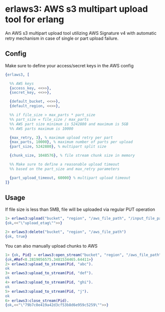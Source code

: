 # erlaws3: AWS s3 multipart upload tool for erlang #

An AWS s3 multipart upload tool utilizing AWS Signature v4 with automatic retry mechanism in case of single or part upload failure.

## Config ##

Make sure to define your access/secret keys in the AWS config

```erlang
{erlaws3, [

  %% AWS keys
  {access_key, <<>>},
  {secret_key, <<>>},

  {default_bucket, <<>>},
  {default_region, <<>>},

  %% if file_size > max_parts * part_size
  %% part_size = file_size / max_parts
  %% AWS part size minimum is 5242880 and maximum is 5GB
  %% AWS parts maximum is 10000

  {max_retry, 3}, % maximum upload retry per part
  {max_parts, 10000}, % maximum number of parts per upload
  {part_size, 5242880}, % multipart split size

  {chunk_size, 1048576}, % file stream chunk size in memory

  %% Make sure to define a reasonable upload timeout
  %% based on the part_size and max_retry parameters

  {part_upload_timeout, 60000} % multipart upload timeout
]}
```

## Usage ##

If file size is less than 5MB, file will be uploaded via regular PUT operation

```erlang
1> erlaws3:upload("bucket", "region", "/aws_file_path", "/input_file_path")
{ok,<<"\"upload_etag\"">>}

2> erlaws3:delete("bucket", "region", "/aws_file_path")
{ok, true}
```

You can also manually upload chunks to AWS

```erlang
1> {ok, Pid} = erlaws3:open_stream("bucket", "region", "/aws_file_path", 10).
{ok,#Ref<0.2819056575.3481534465.64411>}
2> erlaws3:upload_to_stream(Pid, "abc").
ok
3> erlaws3:upload_to_stream(Pid, "def").
ok
4> erlaws3:upload_to_stream(Pid, "ghi").
ok
5> erlaws3:upload_to_stream(Pid, "j").
ok
6> erlaws3:close_stream(Pid).
{ok,<<"\"79b7c0e419a42d3cf53b8d6e959c5259\"">>}
```